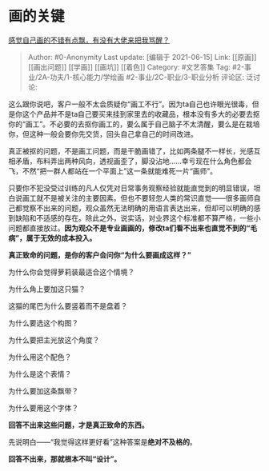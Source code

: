 # 画的关键
[感觉自己画的不错有点飘，有没有大佬来把我骂醒？](https://www.zhihu.com/question/428395767/answer/1554314860)

> Author: #0-Anonymity
> Last update: [编辑于 2021-06-15]
> Link:  [[原画]] [[画出问题]] [[学画]] [[画坑]] [[着色]]
> Category: #文艺答集
> Tag: #2-事业/2A-功夫/1-核心能力/学绘画 #2-事业/2C-职业/3-职业分析
> 评论区:
> 泛讨论:

这么跟你说吧，客户一般不太会质疑你“画工不行”。因为ta自己也许眼光很毒，但是你这个产品并不是ta自己要买来挂到家里去的收藏品，根本没有多大的必要去抠你的“画工”。不必要的去抠你画工的，要么属于自己脑子不太清醒，要么是在栽培你，但这种一般会要你先交货，回头自己拿自己的时间改进。

真正被抠的问题，不是画工问题，而是干脆画错了，比如两条腿不一样长，光感互相矛盾，布料弄出两种风向，透视画歪了，脚没沾地……幸亏现在什么角色都会飞，不然“把一群人都站在一个平面上”这一条就能难死一片“画师”。

只要你不犯没受过训练的凡人仅凭对日常事务观察经验就能直觉到的明显错误，坦白说画工就不是被关注的主要因素。但也不要轻忽人类的常识直觉——很多画师自己都觉察不出来的问题，观众虽然无法明确的用语言表达出来，但却可以明确的感到缺陷和不适感的存在。除此之外，说实话，对业界这个标准都不算严格，一些小问题都直接放过。**因为观众不是专业画画的，修改ta们看不出来也直觉不到的“毛病”，属于无效的成本投入。**

**真正致命的问题，是你的客户会问你“为什么要画成这样？”**

为什么你会觉得萝莉装最适合这个情境？

为什么角上要加这只猫？

这猫的尾巴为什么要竖着而不是盘着？

为什么要选这个构图？

为什么要把主光放这个角度？

为什么用这个配色？

为什么是这个表情？

为什么要加这条飘带？

为什么要用这个字体？

**回答不出来这些问题，才是真正致命的东西。**

先说明白——“我觉得这样更好看”这种答案是**绝对不及格的**。

**回答不出来，那就根本不叫“设计”。**
